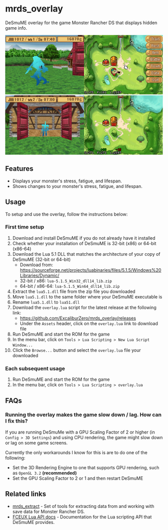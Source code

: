 # mrds_overlay
DeSmuME overlay for the game Monster Rancher DS that displays hidden game info.

![Screenshot showing the monster's stress, fatigue, and lifespan shown on the Ranch screen.](screenshots/hidden_stats_on_ranch_screen.png)
![Screenshot showing changes to the monster's stress, fatigue, and lifespan .](screenshots/hidden_stats_changes.png)

## Features
* Displays your monster's stress, fatigue, and lifespan.
* Shows changes to your monster's stress, fatigue, and lifespan.

## Usage
To setup and use the overlay, follow the instructions below:

### First time setup
1. Download and install DeSmuME if you do not already have it installed
2. Check whether your installation of DeSmuME is 32-bit (x86) or 64-bit (x86-64)
3. Download the Lua 5.1 DLL that matches the architecture of your copy of DeSmuME (32-bit or 64-bit)
    * Download from: https://sourceforge.net/projects/luabinaries/files/5.1.5/Windows%20Libraries/Dynamic/
    * 32-bit / x86: `lua-5.1.5_Win32_dll14_lib.zip`
    * 64-bit / x86-64: `lua-5.1.5_Win64_dll14_lib.zip`
4. Extract the `lua5.1.dll` file from the zip file you downloaded
5. Move `lua5.1.dll` to the same folder where your DeSmuME executable is
6. Rename `lua5.1.dll` to `lua51.dll`
7. Download the `overlay.lua` script for the latest release at the following link:
    * https://github.com/ExcaliburZero/mrds_overlay/releases
    * Under the `Assets` header, click on the `overlay.lua` link to download file
8. Run DeSmuME and start the ROM for the game
9. In the menu bar, click on `Tools > Lua Scripting > New Lua Script Window...`
10. Click the `Browse...` button and select the `overlay.lua` file your downloaded

### Each subsequent usage
1. Run DeSmuME and start the ROM for the game
2. In the menu bar, click on `Tools > Lua Scripting > overlay.lua`

## FAQs
### Running the overlay makes the game slow down / lag. How can I fix this?
If you are running DeSmuMe with a GPU Scaling Factor of 2 or higher (in `Config > 3D Settings`) and using CPU rendering, the game might slow down or lag on some game screens.

Currently the only workarounds I know for this is are to do one of the following:

* Set the 3D Rendering Engine to one that supports GPU rendering, such as `OpenGL 3.2` **(recommended)**
* Set the GPU Scaling Factor to 2 or 1 and then restart DeSmuME

## Related links
* [mrds_extract](https://github.com/ExcaliburZero/mrds_extract) - Set of tools for extracting data from and working with save data for Monster Rancher DS. 
* [FCEUX Lua API docs](https://fceux.com/web/help/LuaScripting.html) - Documentation for the Lua scripting API that DeSmuME provides.
